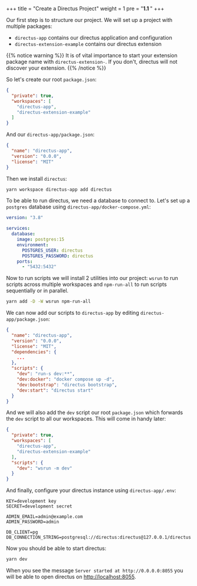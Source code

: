 +++
title = "Create a Directus Project"
weight = 1
pre = "<b>1.1 </b>"
+++

Our first step is to structure our project.
We will set up a project with multiple packages:

- `directus-app` contains our directus application and configuration
- `directus-extension-example` contains our directus extension

{{% notice warning %}}
It is of vital importance to start your extension package name with `directus-extension-`.
If you don't, directus will not discover your extension.
{{% /notice %}}
 

So let's create our root `package.json`:

```json
{
  "private": true,
  "workspaces": [
    "directus-app",
    "directus-extension-example"
  ]
}
```

And our `directus-app/package.json`:

```json
{
  "name": "directus-app",
  "version": "0.0.0",
  "license": "MIT"
}
```

Then we install `directus`:

```bash
yarn workspace directus-app add directus
```

To be able to run directus, we need a database to connect to.
Let's set up a `postgres` database using `directus-app/docker-compose.yml`:

```yaml
version: "3.8"

services:
  database:
    image: postgres:15
    environment:
      POSTGRES_USER: directus
      POSTGRES_PASSWORD: directus
    ports:
      - "5432:5432"
```

Now to run scripts we will install 2 utilities into our project: `wsrun` to run scripts across multiple workspaces and `npm-run-all` to run scripts sequentially or in parallel.

```bash
yarn add -D -W wsrun npm-run-all
```

We can now add our scripts to `directus-app` by editing `directus-app/package.json`:

```json
{
  "name": "directus-app",
  "version": "0.0.0",
  "license": "MIT",
  "dependencies": {
    ...
  },
  "scripts": {
    "dev": "run-s dev:**",
    "dev:docker": "docker compose up -d",
    "dev:bootstrap": "directus bootstrap",
    "dev:start": "directus start"
  }
}
```

And we will also add the `dev` script our root `package.json` which forwards the `dev` script to all our workspaces.
This will come in handy later:

```json
{
  "private": true,
  "workspaces": [
    "directus-app",
    "directus-extension-example"
  ],
  "scripts": {
    "dev": "wsrun -m dev"
  }
}
```

And finally, configure your directus instance using `directus-app/.env`:

```.env
KEY=development key
SECRET=development secret

ADMIN_EMAIL=admin@example.com
ADMIN_PASSWORD=admin

DB_CLIENT=pg
DB_CONNECTION_STRING=postgresql://directus:directus@127.0.0.1/directus
```

Now you should be able to start directus:

``` bash
yarn dev
```

When you see the message `Server started at http://0.0.0.0:8055` you will be able to open directus on [http://localhost:8055](http://localhost:8055).